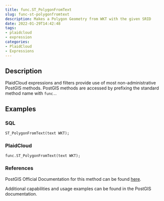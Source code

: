 ```yaml
---
title: func.ST_PolygonFromText
slug: func-st-polygonfromtext
description: Makes a Polygon Geometry from WKT with the given SRID
date: 2022-01-29T14:42:48
tags:
- plaidcloud
- expression
categories:
- PlaidCloud
- Expressions
---
```



## Description


PlaidCloud expressions and filters provide use of most non-administrative PostGIS methods. PostGIS methods are accessed by prefixing the standard method name with `func.`.



## Examples


### SQL



```
ST_PolygonFromText(text WKT);
```


### PlaidCloud



```
func.ST_PolygonFromText(text WKT);
```


### References


PostGIS Official Documentation for this method can be found [here](https://postgis.net/docs/manual-3.1/ST_PolygonFromText.html).



Additional capabilities and usage examples can be found in the PostGIS documentation.

